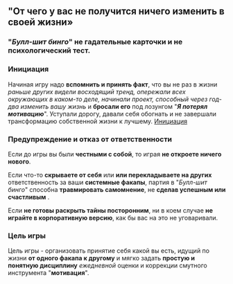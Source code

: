 ## "От чего у вас не получится ничего изменить в своей жизни»

### "**_Булл-шит бинго_**" не гадательные карточки и не психологический тест.

### Инициация
Начиная игру надо **вспомнить и принять факт**, что вы не раз в жизни _раньше других видели восходящий тренд, опережали всех окружающих в каком-то деле, начинали проект, способный через год-два изменить вашу жизнь_ и **бросали его** под лозунгом "_**Я потерял мотивацию**_".
Уступали дорогу, давали себя обогнать и не завершали трансформацию собственной жизни к лучшему.
[Инициация](/initiation/)

### Предупреждение и отказ от ответственности
Если до игры вы были **честными с собой**, то играя **не откроете ничего нового**.

Если что-то **скрываете от себя** или **или перекладываете на других** ответственность за ваши **системные факапы**, партия в "_Булл-шит бинго_" способна **травмировать самомнение**, не **сделав успешным или счастливым** .

Если **не готовы раскрыть тайны посторонним**, ни в коем случае **не играйте в корпоративную версию**, как бы вас на это не уговаривали.

### Цель игры
Цель игры - организовать принятие себя какой вы есть, идущий по жизни **от одного факапа к другому** и мягко задать **простую и понятную дисциплину** _ежедневной_ оценки и коррекции смутного инструмента "**мотивация**".
